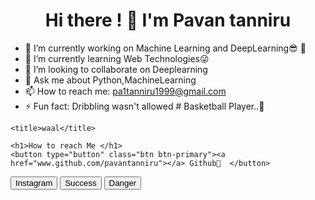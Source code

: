 ###         <h1 style="text-align:center;"> Hi there ! 👋  I'm Pavan tanniru </h1>

            


- 🔭 I’m currently working on Machine Learning and DeepLearning😎 🦾
- 🌱 I’m currently learning Web Technologies😜
- 👯 I’m looking to collaborate on Deeplearning
- 💬 Ask me about Python,MachineLearning
- 📫 How to reach me: pa1tanniru1999@gmail.com
- ⚡ Fun fact: Dribbling wasn't allowed # Basketball Player..🏀

<!DOCTYPE html>
<html lang="en" dir="ltr">
  <head>
    <meta charset="utf-8">
     <link href="https://cdn.jsdelivr.net/npm/bootstrap@5.0.0-beta1/dist/css/bootstrap.min.css" rel="stylesheet" integrity="sha384-giJF6kkoqNQ00vy+HMDP7azOuL0xtbfIcaT9wjKHr8RbDVddVHyTfAAsrekwKmP1" crossorigin="anonymous">

    <title>waal</title>

  </head>
  <body>

    <h1>How to reach Me </h1>
    <button type="button" class="btn btn-primary"><a href="www.github.com/pavantanniru"></a> Github🎇  </button>
<button type="button" class="btn btn-secondary">Instagram</button>
<button type="button" class="btn btn-success">Success</button>
<button type="button" class="btn btn-danger">Danger</button>
  </body>
</html>
